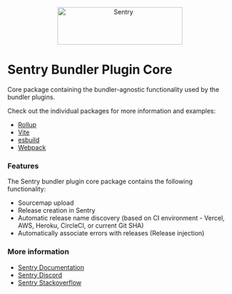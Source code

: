 <p align="center">
  <a href="https://sentry.io/?utm_source=github&utm_medium=logo" target="_blank">
    <img src="https://sentry-brand.storage.googleapis.com/sentry-wordmark-dark-280x84.png" alt="Sentry" width="280" height="84">
  </a>
</p>

# Sentry Bundler Plugin Core

Core package containing the bundler-agnostic functionality used by the bundler plugins.

Check out the individual packages for more information and examples:

- [Rollup](https://www.npmjs.com/package/@sentry/rollup-plugin)
- [Vite](https://www.npmjs.com/package/@sentry/vite-plugin)
- [esbuild](https://www.npmjs.com/package/@sentry/esbuild-plugin)
- [Webpack](https://www.npmjs.com/package/@sentry/webpack-plugin)

### Features

The Sentry bundler plugin core package contains the following functionality:

- Sourcemap upload
- Release creation in Sentry
- Automatic release name discovery (based on CI environment - Vercel, AWS, Heroku, CircleCI, or current Git SHA)
- Automatically associate errors with releases (Release injection)

### More information

- [Sentry Documentation](https://docs.sentry.io/quickstart/)
- [Sentry Discord](https://discord.gg/Ww9hbqr)
- [Sentry Stackoverflow](http://stackoverflow.com/questions/tagged/sentry)

